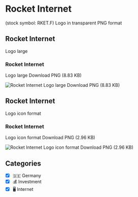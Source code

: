 # Rocket Internet
 (stock symbol: RKET.F) Logo in transparent PNG format

## Rocket Internet
 Logo large

### Rocket Internet
 Logo large Download PNG (8.83 KB)

![Rocket Internet
 Logo large Download PNG (8.83 KB)](/img/orig/RKET.F_BIG-7913a154.png)

## Rocket Internet
 Logo icon format

### Rocket Internet
 Logo icon format Download PNG (2.96 KB)

![Rocket Internet
 Logo icon format Download PNG (2.96 KB)](/img/orig/RKET.F-65f47f75.png)



## Categories
- [x] 🇩🇪 Germany
- [x] 💰 Investment
- [x] 🖥️ Internet
